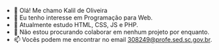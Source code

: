 - 👋 Olá! Me chamo Kalil de Oliveira
- 👀 Eu tenho interesse em Programação para Web.
- 🌱 Atualmente estudo HTML, CSS, JS e PHP.
- 💞️ Não estou procurando colaborar em nenhum projeto por enquanto.
- 📫 Vocês podem me encontrar no email 308249@profe.sed.sc.gov.br.

<!---
kalildeoliveira/kalildeoliveira is a ✨ special ✨ repository because its `README.md` (this file) appears on your GitHub profile.
You can click the Preview link to take a look at your changes.
--->
